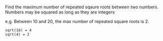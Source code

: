 Find the maximum number of repeated sqaure roots between two numbers.
Numbers may be squared as long as they are integers

e.g.
Between 10 and 20, the max number of repeated square roots is 2.

    sqrt(16) = 4
    sqrt(4) = 2
